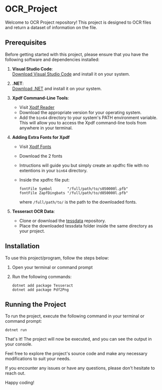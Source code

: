 # OCR_Project

Welcome to OCR Project repository! This project is designed to OCR files and return a dataset of information on the file.

## Prerequisites

Before getting started with this project, please ensure that you have the following software and dependencies installed:

1. **Visual Studio Code**:  
   [Download Visual Studio Code](https://code.visualstudio.com/download) and install it on your system.

2. **.NET**:  
   [Download .NET](https://dotnet.microsoft.com/download) and install it on your system.

3. **Xpdf Command-Line Tools**:  
   - Visit [Xpdf Reader](https://www.xpdfreader.com/download.html)
   - Download the appropriate version for your operating system.
   - Add the `bin64` directory to your system's PATH environment variable. This will allow you to access the Xpdf command-line tools from anywhere in your terminal.

4. **Adding Extra Fonts for Xpdf**
   - Visit [Xpdf Fonts](http://www.glyphandcog.com/support/q0016.html)
   - Download the 2 fonts
   - Intructions will guide you but simply create an xpdfrc file with no extentions in your `bin64` directory.
   - Inside the xpdfrc file put:

     ```text
     fontFile Symbol       "/full/path/to/s050000l.pfb"
     fontFile ZapfDingbats "/full/path/to/d050000l.pfb"
     ```
     
     where `/full/path/to/` is the path to the downloaded fonts.

5. **Tesseract OCR Data**:  
   - Clone or download the [tessdata](https://github.com/tesseract-ocr/tessdata) repository.
   - Place the downloaded tessdata folder inside the same directory as your project.

## Installation

To use this project/program, follow the steps below:

1. Open your terminal or command prompt

2. Run the following commands:

   ```shell
   dotnet add package Tesseract
   dotnet add package Pdf2Png
   ```

## Running the Project

To run the project, execute the following command in your terminal or command prompt:

```shell
dotnet run
```

That's it! The project will now be executed, and you can see the output in your console.

Feel free to explore the project's source code and make any necessary modifications to suit your needs.

If you encounter any issues or have any questions, please don't hesitate to reach out.

Happy coding!
